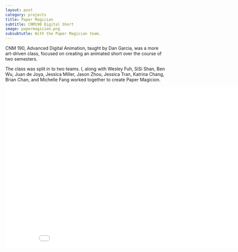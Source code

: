 ```yaml
---
layout: post
category: projects
title: Paper Magician
subtitle: CNM190 Digital Short
image: papermagician.png
subsubtutle: With the Paper Magician team.
---
```

CNM 190, Advanced Digital Animation, taught by Dan Garcia, was a more 
art-driven class, focused on creating an animated short over the course of
two semesters.

The class was split in to two teams. I, along with Wesley Fuh, SiSi Shan,
Ben Wu, Juan de Joya, Jessica Miller, Jason Zhou, Jessica Tran, Katrina Chang, 
Brian Chan, and Michelle Fang worked together to create Paper Magicion.

<iframe width="900" height="507" 
    src="//www.youtube.com/embed/OLvQDCJyGcA"
    frameborder="0" allowfullscreen></iframe>
